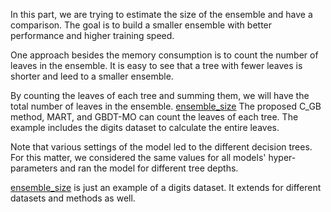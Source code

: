 In this part, we are trying to estimate the size of the ensemble and have a comparison. The goal is to build a smaller ensemble with better performance and higher training speed.

One approach besides the memory consumption is to count the number of leaves in the ensemble. It is easy to see that a tree with fewer leaves is shorter and leed to a smaller ensemble.

By counting the leaves of each tree and summing them, we will have the total number of leaves in the ensemble. [ensemble_size](ensemble_size.py)
The proposed C_GB method, MART, and GBDT-MO can count the leaves of each tree. The example includes the digits dataset to calculate the entire leaves.

Note that various settings of the model led to the different decision trees. For this matter, we considered the same values for all models' hyper-parameters and ran the model for different tree depths.

[ensemble_size](ensemble_size.py) is just an example of a digits dataset. It extends for different datasets and methods as well.
